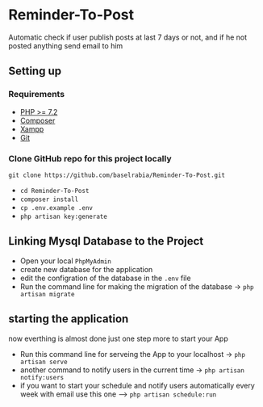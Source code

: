 # Reminder-To-Post
Automatic check if user publish posts at last 7 days or not, and if he not posted anything send email to him

## Setting up


### Requirements
- [PHP >= 7.2](http://php.net/)
- [Composer](https://getcomposer.org/)
- [Xampp](https://www.apachefriends.org/)
- [Git](https://git-scm.com/)


### Clone GitHub repo for this project locally

`git clone https://github.com/baselrabia/Reminder-To-Post.git`

- `cd Reminder-To-Post`
- `composer install`
- `cp .env.example .env`
- `php artisan key:generate`

## Linking Mysql Database to the Project

- Open your local `PhpMyAdmin` 
- create new database for the application 
- edit the configration of the database in the `.env` file 
- Run the command line for making the migration of the database -> `php artisan migrate`

## starting the application 

now everthing is almost done just one step more to start your App
-  Run this command line for serveing the App to your localhost ->  `php artisan serve` 
-  another command to notify users in the current time -> `php artisan notify:users`
-  if you want to start your schedule and notify users automatically every week with email use this one --> `php artisan schedule:run
 `
##
